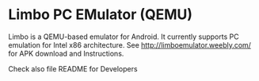 # Limbo PC EMulator (QEMU)

Limbo is a QEMU-based emulator for Android. It currently supports PC emulation  for Intel x86 architecture. 
See http://limboemulator.weebly.com/ for APK download and Instructions.

Check also file README for Developers
